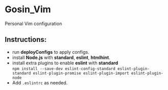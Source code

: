 # Gosin_Vim
Personal Vim configuration


## Instructions: 
* run **deployConfigs** to apply configs. 
* install **Node.js** with **standard**, **eslint**, **htmlhint**.  
* install extra plugins to enable **eslint** with **standard**  
	```npm install --save-dev eslint-config-standard eslint-plugin-standard eslint-plugin-promise eslint-plugin-import eslint-plugin-node```
* Add ```.eslintrc``` as needed.
